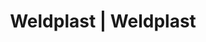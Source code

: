---
Filename: "eshop-products-variant76"
Link: "file:/Users/vinayakpatel/Downloads/www.weldplast.cz/eshop_products_compare/add/eshop-products-variant76"
product_name: "null"
product_id: "null"
title: "Weldplast | Weldplast"
product_desc: ""
product_specs: ""
product_downloads: ""
href: ""
p_desc_2: ""
accessories: ""
similar_products: ""
---